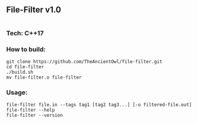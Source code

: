 ## File-Filter v1.0
#

### Tech: C++17

### How to build:
    git clone https://github.com/TheAncientOwl/file-filter.git
    cd file-filter
    ./build.sh
    mv file-filter.o file-filter

### Usage:
    file-filter file.in --tags tag1 [tag2 tag3...] [-o filtered-file.out]
    file-filter --help
    file-filter --version
